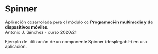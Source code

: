 # Spinner
Aplicación desarrollada para el módulo de **Programación multimedia y de dispositivos móviles**.<br/> 
Antonio J. Sánchez - curso 2020/21

Ejemplo de utilización de un componente Spinner (desplegable) en una aplicación.
